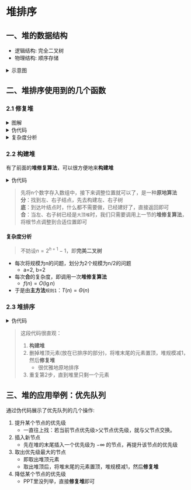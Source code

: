 # 堆排序

## 一、堆的数据结构
- 逻辑结构: 完全二叉树
- 物理结构: 顺序存储

<details>
<summary>示意图</summary>

![max_heap](pngs/max_heap.png)
> 注意这里，数组A的下标是从`1`开始

</details>

## 二、堆排序使用到的几个函数
### 2.1 修复堆

<details>
<summary>图解</summary>

![max_heapify](pngs/max_heapify.png)

</details>

<details>
<summary>伪代码</summary>

![max_heapify_code](pngs/max_heapify_code.png)

</details>

<details>
<summary>复杂度分析</summary>

我们最多需要从根节点到某一个叶子结点。
- 假设初始位置在根节点
    - 递归一次，需要调整的位置来到第二层
    - 递归两次，需要调整的位置来到第三层
    - 递归h-1次（h为树的深度），需要调整的位置来到叶子结点，结束

又 $h=\lfloor \lg n \rfloor + 1$，因此最多需要递归 $\lfloor \lg n \rfloor$ 次  
每次递归，需要进行2次比较  
所以时间复杂度为 $O(\lg n)$

</details>

### 2.2 构建堆
有了前面的**堆修复算法**，可以很方便地来**构建堆**

<details>
<summary>伪代码</summary>

![build_max_heap](pngs/build_max_heap.png)

</details>

> 先将n个数字存入数组中，接下来调整位置就可以了，是一种**原地算法**  
> **分**：找到左、右子结点，先去构建左、右子树  
> **底**：到达叶结点时，什么都不需要做，已经建好了，直接返回即可  
> **合**：当左、右子树已经是`大顶堆`时，我们只需要调用上一节的**堆修复算法**，将根节点调整到合适位置即可

#### 复杂度分析
> 不妨设$n=2^{h+1}-1$，即**完美二叉树**

- 每次将规模为n的问题，划分为2个规模为n/2的问题
    - a=2, b=2
- 每次**合**的复杂度，即调用一次**堆修复算法**
    - $f(n) = O(\lg n)$
- 于是由**主方法**`规则1`：$T(n) = \Theta(n)$


### 2.3 堆排序

<details>
<summary>伪代码</summary>

![heap_sort](pngs/heap_sort.png)

</details>

> 这段代码很直观：
> 1. **构建堆**
> 2. 删掉堆顶元素(放在已排序的部分)，将堆末尾的元素置顶，堆规模减1，然后**修复堆**
>       - 很优雅地原地排序
> 3. 重复第2步，直到堆里只剩一个元素



## 三、堆的应用举例：优先队列
通过伪代码展示了优先队列的几个操作:
1. 提升某个节点的优先级
    - 一直往上找：若当前节点优先级>父节点优先级，就与父节点交换。
2. 插入新节点
    - 先在堆的末尾插入一个优先级为 $-\infty$ 的节点，再提升该节点的优先级
3. 取出优先级最大的节点
    - 即取出堆顶元素
    - 取出堆顶后，将堆末尾的元素置顶，堆规模减1，然后**修复堆**
4. 降低某个节点的优先级
    - PPT里没列举，直接**修复堆**即可